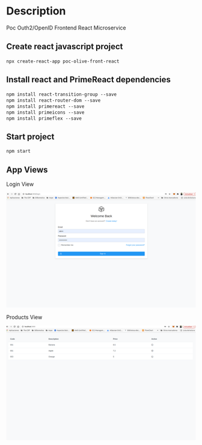 # Description

Poc Outh2/OpenID Frontend React Microservice

## Create react javascript project

```shell
npx create-react-app poc-olive-front-react
```

## Install react and PrimeReact dependencies

```shell
npm install react-transition-group --save
npm install react-router-dom --save
npm install primereact --save
npm install primeicons --save
npm install primeflex --save
```

## Start project

```shell
npm start
```

## App Views

Login View

![Login view](captures/Login_View.png "Login view")

Products View 

![Products view](captures/Products_View.png "Products view")
